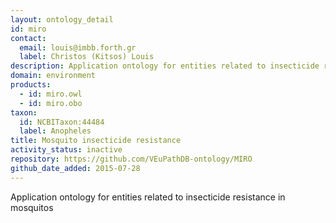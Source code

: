 ```yaml
---
layout: ontology_detail
id: miro
contact:
  email: louis@imbb.forth.gr
  label: Christos (Kitsos) Louis
description: Application ontology for entities related to insecticide resistance in mosquitos
domain: environment
products:
  - id: miro.owl
  - id: miro.obo
taxon:
  id: NCBITaxon:44484
  label: Anopheles
title: Mosquito insecticide resistance
activity_status: inactive
repository: https://github.com/VEuPathDB-ontology/MIRO
github_date_added: 2015-07-28
---
```


Application ontology for entities related to insecticide resistance in mosquitos
